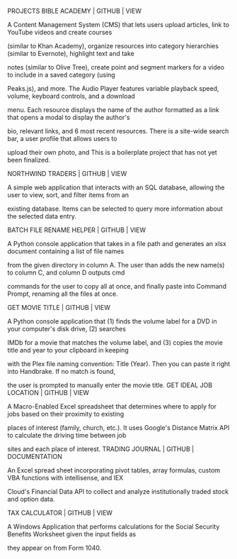 PROJECTS
BIBLE ACADEMY | GITHUB | VIEW

A Content Management System (CMS) that lets users upload articles, link to YouTube videos and create courses

(similar to Khan Academy), organize resources into category hierarchies (similar to Evernote), highlight text and take

notes (similar to Olive Tree), create point and segment markers for a video to include in a saved category (using

Peaks.js), and more. The Audio Player features variable playback speed, volume, keyboard controls, and a download

menu. Each resource displays the name of the author formatted as a link that opens a modal to display the author's

bio, relevant links, and 6 most recent resources. There is a site-wide search bar, a user profile that allows users to

upload their own photo, and This is a boilerplate project that has not yet been finalized.

NORTHWIND TRADERS | GITHUB | VIEW

A simple web application that interacts with an SQL database, allowing the user to view, sort, and filter items from an

existing database. Items can be selected to query more information about the selected data entry.

BATCH FILE RENAME HELPER | GITHUB | VIEW

A Python console application that takes in a file path and generates an xlsx document containing a list of file names

from the given directory in column A. The user than adds the new name(s) to column C, and column D outputs cmd

commands for the user to copy all at once, and finally paste into Command Prompt, renaming all the files at once.

GET MOVIE TITLE | GITHUB | VIEW

A Python console application that (1) finds the volume label for a DVD in your computer's disk drive, (2) searches

IMDb for a movie that matches the volume label, and (3) copies the movie title and year to your clipboard in keeping

with the Plex file naming convention: Title (Year). Then you can paste it right into Handbrake. If no match is found,

the user is prompted to manually enter the movie title.
GET IDEAL JOB LOCATION | GITHUB | VIEW

A Macro-Enabled Excel spreadsheet that determines where to apply for jobs based on their proximity to existing

places of interest (family, church, etc.). It uses Google's Distance Matrix API to calculate the driving time between job

sites and each place of interest.
TRADING JOURNAL | GITHUB | DOCUMENTATION

An Excel spread sheet incorporating pivot tables, array formulas, custom VBA functions with intellisense, and IEX

Cloud's Financial Data API to collect and analyze institutionally traded stock and option data.

TAX CALCULATOR | GITHUB | VIEW

A Windows Application that performs calculations for the Social Security Benefits Worksheet given the input fields as

they appear on from Form 1040.